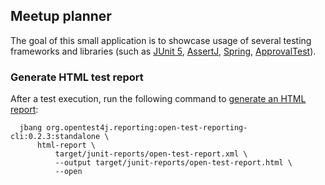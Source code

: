 ## Meetup planner

The goal of this small application is to showcase usage of several testing frameworks
and libraries (such as [JUnit 5](https://junit.org/junit5/),
[AssertJ](https://assertj.github.io/doc/),
[Spring](https://docs.spring.io/spring-framework/reference/testing.html),
[ApprovalTest](https://github.com/approvals/approvaltests.java)).

### Generate HTML test report

After a test execution, run the following command
to [generate an HTML report](https://github.com/ota4j-team/open-test-reporting#html-report):

```shell
  jbang org.opentest4j.reporting:open-test-reporting-cli:0.2.3:standalone \
      html-report \
          target/junit-reports/open-test-report.xml \
          --output target/junit-reports/open-test-report.html \
          --open
```
